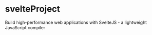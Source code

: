 # svelteProject
Build high-performance web applications with SvelteJS - a lightweight JavaScript compiler
